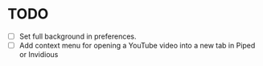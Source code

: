 # TODO

- [ ] Set full background in preferences.
- [ ] Add context menu for opening a YouTube video into a new tab in Piped or Invidious
